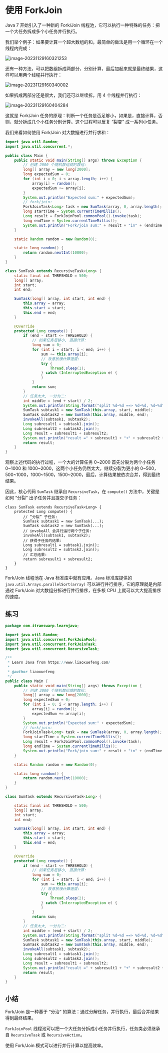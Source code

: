 # **使用 ForkJoin**


Java 7 开始引入了一种新的 Fork/Join 线程池，它可以执行一种特殊的任务：把一个大任务拆成多个小任务并行执行。

我们举个例子：如果要计算一个超大数组的和，最简单的做法是用一个循环在一个线程内完成：

![image-20231129160321253](assets/image-20231129160321253.png)

还有一种方法，可以把数组拆成两部分，分别计算，最后加起来就是最终结果，这样可以用两个线程并行执行：

![image-20231129160340002](assets/image-20231129160340002.png)

如果拆成两部分还是很大，我们还可以继续拆，用 4 个线程并行执行：

![image-20231129160404284](assets/image-20231129160404284.png)

这就是 Fork/Join 任务的原理：判断一个任务是否足够小，如果是，直接计算，否则，就分拆成几个小任务分别计算。这个过程可以反复 “裂变” 成一系列小任务。

我们来看如何使用 Fork/Join 对大数据进行并行求和：

```java
import java.util.Random;
import java.util.concurrent.*;

public class Main {
    public static void main(String[] args) throws Exception {
        // 创建 2000 个随机数组成的数组:
        long[] array = new long[2000];
        long expectedSum = 0;
        for (int i = 0; i < array.length; i++) {
            array[i] = random();
            expectedSum += array[i];
        }
        System.out.println("Expected sum:" + expectedSum);
        // fork/join:
        ForkJoinTask<Long> task = new SumTask(array, 0, array.length);
        long startTime = System.currentTimeMillis();
        Long result = ForkJoinPool.commonPool().invoke(task);
        long endTime = System.currentTimeMillis();
        System.out.println("Fork/join sum:" + result + "in" + (endTime - startTime) + "ms.");
    }

    static Random random = new Random(0);

    static long random() {
        return random.nextInt(10000);
    }
}

class SumTask extends RecursiveTask<Long> {
    static final int THRESHOLD = 500;
    long[] array;
    int start;
    int end;

    SumTask(long[] array, int start, int end) {
        this.array = array;
        this.start = start;
        this.end = end;
    }

    @Override
    protected Long compute() {
        if (end - start <= THRESHOLD) {
            // 如果任务足够小, 直接计算:
            long sum = 0;
            for (int i = start; i < end; i++) {
                sum += this.array[i];
                // 故意放慢计算速度:
                try {
                    Thread.sleep(1);
                } catch (InterruptedException e) {
                }
            }
            return sum;
        }
        // 任务太大, 一分为二:
        int middle = (end + start) / 2;
        System.out.println(String.format("split %d~%d ==> %d~%d, %d~%d", start, end, start, middle, middle, end));
        SumTask subtask1 = new SumTask(this.array, start, middle);
        SumTask subtask2 = new SumTask(this.array, middle, end);
        invokeAll(subtask1, subtask2);
        Long subresult1 = subtask1.join();
        Long subresult2 = subtask2.join();
        Long result = subresult1 + subresult2;
        System.out.println("result =" + subresult1 + "+" + subresult2 + "==>" + result);
        return result;
    }
}

```


观察上述代码的执行过程，一个大的计算任务 0~2000 首先分裂为两个小任务 0~1000 和 1000~2000，这两个小任务仍然太大，继续分裂为更小的 0~500，500~1000，1000~1500，1500~2000，最后，计算结果被依次合并，得到最终结果。

因此，核心代码 `SumTask` 继承自 `RecursiveTask`，在 `compute()` 方法中，关键是如何 “分裂” 出子任务并且提交子任务：

```
class SumTask extends RecursiveTask<Long> {
    protected Long compute() {
        // “分裂” 子任务:
        SumTask subtask1 = new SumTask(...);
        SumTask subtask2 = new SumTask(...);
        // invokeAll 会并行运行两个子任务:
        invokeAll(subtask1, subtask2);
        // 获得子任务的结果:
        Long subresult1 = subtask1.join();
        Long subresult2 = subtask2.join();
        // 汇总结果:
        return subresult1 + subresult2;
    }
}
```

Fork/Join 线程池在 Java 标准库中就有应用。Java 标准库提供的 `java.util.Arrays.parallelSort(array)` 可以进行并行排序，它的原理就是内部通过 Fork/Join 对大数组分拆进行并行排序，在多核 CPU 上就可以大大提高排序的速度。

## 练习

```java
package com.itranswarp.learnjava;

import java.util.Random;
import java.util.concurrent.ForkJoinPool;
import java.util.concurrent.ForkJoinTask;
import java.util.concurrent.RecursiveTask;

/**
 * Learn Java from https://www.liaoxuefeng.com/
 *
 * @author liaoxuefeng
 */
public class Main {
	public static void main(String[] args) throws Exception {
		// 创建 2000 个随机数组成的数组:
		long[] array = new long[2000];
		long expectedSum = 0;
		for (int i = 0; i < array.length; i++) {
			array[i] = random();
			expectedSum += array[i];
		}
		System.out.println("Expected sum:" + expectedSum);
		// fork/join:
		ForkJoinTask<Long> task = new SumTask(array, 0, array.length);
		long startTime = System.currentTimeMillis();
		Long result = ForkJoinPool.commonPool().invoke(task);
		long endTime = System.currentTimeMillis();
		System.out.println("Fork/join sum:" + result + "in" + (endTime - startTime) + "ms.");
	}

	static Random random = new Random(0);

	static long random() {
		return random.nextInt(10000);
	}
}

class SumTask extends RecursiveTask<Long> {

	static final int THRESHOLD = 500;
	long[] array;
	int start;
	int end;

	SumTask(long[] array, int start, int end) {
		this.array = array;
		this.start = start;
		this.end = end;
	}

	@Override
	protected Long compute() {
		if (end - start <= THRESHOLD) {
			// 如果任务足够小, 直接计算:
			long sum = 0;
			for (int i = start; i < end; i++) {
				sum += this.array[i];
				// 故意放慢计算速度:
				try {
					Thread.sleep(2);
				} catch (InterruptedException e) {
				}
			}
			return sum;
		}
		// 任务太大, 一分为二:
		int middle = (end + start) / 2;
		System.out.println(String.format("split %d~%d ==> %d~%d, %d~%d", start, end, start, middle, middle, end));
		SumTask subtask1 = new SumTask(this.array, start, middle);
		SumTask subtask2 = new SumTask(this.array, middle, end);
		invokeAll(subtask1, subtask2);
		Long subresult1 = subtask1.join();
		Long subresult2 = subtask2.join();
		Long result = subresult1 + subresult2;
		System.out.println("result =" + subresult1 + "+" + subresult2 + "==>" + result);
		return result;
	}
}
```

## 小结

Fork/Join 是一种基于 “分治” 的算法：通过分解任务，并行执行，最后合并结果得到最终结果。

`ForkJoinPool` 线程池可以把一个大任务分拆成小任务并行执行，任务类必须继承自 `RecursiveTask` 或 `RecursiveAction`。

使用 Fork/Join 模式可以进行并行计算以提高效率。